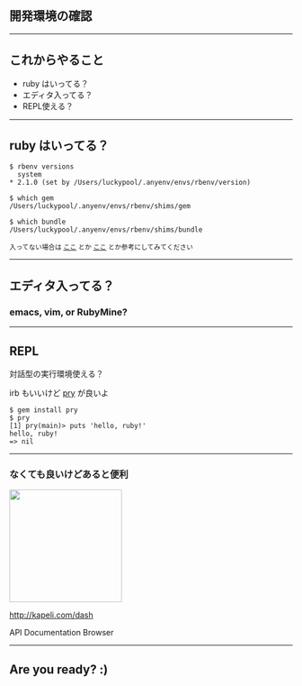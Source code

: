 ## 開発環境の確認
---

## これからやること
- ruby はいってる？
- エディタ入ってる？
- REPL使える？
 
---


## ruby はいってる？

```
$ rbenv versions
  system
* 2.1.0 (set by /Users/luckypool/.anyenv/envs/rbenv/version)

$ which gem
/Users/luckypool/.anyenv/envs/rbenv/shims/gem

$ which bundle
/Users/luckypool/.anyenv/envs/rbenv/shims/bundle
```

<small>入ってない場合は [ここ](http://qiita.com/luckypool/items/f1e756e9d3e9786ad9ea) とか [ここ](https://github.com/luckypool/Brewfile) とか参考にしてみてください</small>

---

## エディタ入ってる？

### emacs, vim, or RubyMine?

---

## REPL

対話型の実行環境使える？

irb もいいけど [pry](http://pryrepl.org/) が良いよ

```
$ gem install pry
$ pry
[1] pry(main)> puts 'hello, ruby!'
hello, ruby!
=> nil
```

---

### なくても良いけどあると便利

<img width="200" src="http://kapeli.com/dash_resources/256.png" alt="">

http://kapeli.com/dash

API Documentation Browser

---

## Are you ready? :)

